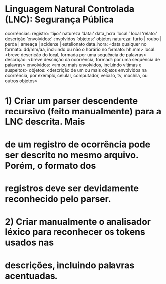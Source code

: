 # Linguagem Natural Controlada (LNC): Segurança Pública

ocorrências: <um ou mais registro>
registro: ‘tipo:’ natureza ‘data:’ data_hora ‘local:’ local ‘relato:’ descrição ‘envolvidos:’
envolvidos ‘objetos:’ objetos
natureza: furto | roubo | perda | ameaça | acidente | estelionato
data_hora: <data qualquer no formato: dd/mm/aa, incluindo ou não o horário no formato:
hh:mm>
local: <breve descrição do local, formada por uma sequência de palavras>
descrição: <breve descrição da ocorrência, formada por uma sequência de palavras>
envolvidos: <um ou mais envolvidos, incluindo vítimas e suspeitos>
objetos: <descrição de um ou mais objetos envolvidos na ocorrência, por exemplo,
celular, computador, veículo, tv, mochila, ou outros objetos>

# 1) Criar um parser descendente recursivo (feito manualmente) para a LNC descrita. Mais
# de um registro de ocorrência pode ser descrito no mesmo arquivo. Porém, o formato dos
# registros deve ser devidamente reconhecido pelo parser.

# 2) Criar manualmente o analisador léxico para reconhecer os tokens usados nas
# descrições, incluindo palavras acentuadas.
